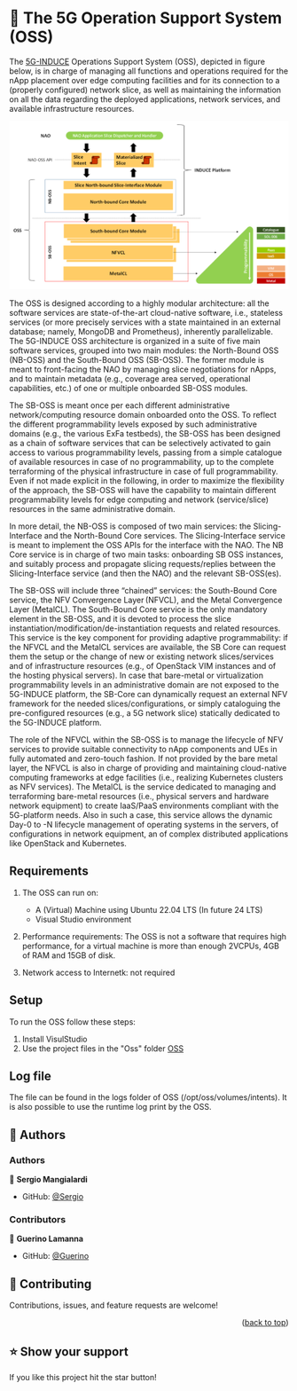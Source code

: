 <a name="readme-top"></a>
<!-- PROJECT DESCRIPTION -->

# 📖 The 5G Operation Support System (OSS)

The [5G-INDUCE](https://www.5g-induce.eu/) Operations Support System (OSS), depicted in figure below, is in charge of managing all functions and operations required for the nApp placement over edge computing facilities and for its connection to a (properly configured) network slice, as well as maintaining the information on all the data regarding the deployed applications, network services, and available infrastructure resources. 

![The OSS architecture](docs/images/oss_architecture.png)

The OSS is designed according to a highly modular architecture: all the software services are state-of-the-art cloud-native software, i.e., stateless services (or more precisely services with a state maintained in an external database; namely, MongoDB and Prometheus), inherently parallelizable. 
The 5G-INDUCE OSS architecture is organized in a suite of five main software services, grouped into two main modules: the North-Bound OSS (NB-OSS) and the South-Bound OSS (SB-OSS). 
The former module is meant to front-facing the NAO by managing slice negotiations for nApps, and to maintain metadata (e.g., coverage area served, operational capabilities, etc.) of one or multiple onboarded SB-OSS modules. 

The SB-OSS is meant once per each different administrative network/computing resource domain onboarded onto the OSS. 
To reflect the different programmability levels exposed by such administrative domains (e.g., the various ExFa testbeds), the SB-OSS has been designed as a chain of software services that can be selectively activated to gain access to various programmability levels, passing from a simple catalogue of available resources in case of no programmability, up to the complete terraforming of the physical infrastructure in case of full programmability. 
Even if not made explicit in the following, in order to maximize the flexibility of the approach, the SB-OSS will have the capability to maintain different programmability levels for edge computing and network (service/slice) resources in the same administrative domain. 

In more detail, the NB-OSS is composed of two main services: the Slicing-Interface and the North-Bound Core services. 
The Slicing-Interface service is meant to implement the OSS APIs for the interface with the NAO. 
The NB Core service is in charge of two main tasks: onboarding SB OSS instances, and suitably process and propagate slicing requests/replies between the Slicing-Interface service (and then the NAO) and the relevant SB-OSS(es). 

The SB-OSS will include three “chained” services: the South-Bound Core service, the NFV Convergence Layer (NFVCL), and the Metal Convergence Layer (MetalCL). 
The South-Bound Core service is the only mandatory element in the SB-OSS, and it is devoted to process the slice instantiation/modification/de-instantiation requests and related resources. 
This service is the key component for providing adaptive programmability: if the NFVCL and the MetalCL services are available, the SB Core can request them the setup or the change of new or existing network slices/services and of infrastructure resources (e.g., of OpenStack VIM instances and of the hosting physical servers). 
In case that bare-metal or virtualization programmability levels in an administrative domain are not exposed to the 5G-INDUCE platform, the SB-Core can dynamically request an external NFV framework for the needed slices/configurations, or simply cataloguing the pre-configured resources (e.g., a 5G network slice) statically dedicated to the 5G-INDUCE platform. 

The role of the NFVCL within the SB-OSS is to manage the lifecycle of NFV services to provide suitable connectivity to nApp components and UEs in fully automated and zero-touch fashion. 
If not provided by the bare metal layer, the NFVCL is also in charge of providing and maintaining cloud-native computing frameworks at edge facilities (i.e., realizing Kubernetes clusters as NFV services). 
The MetalCL is the service dedicated to managing and terraforming bare-metal resources (i.e., physical servers and hardware network equipment) to create IaaS/PaaS environments compliant with the 5G-platform needs. Also in such a case, this service allows the dynamic Day-0 to -N lifecycle management of operating systems in the servers, of configurations in network equipment, an of complex distributed applications like OpenStack and Kubernetes. 

<!-- GETTING STARTED -->

## Requirements

1. The OSS can run on:
   -  A (Virtual) Machine using Ubuntu 22.04 LTS (In future 24 LTS)
   -  Visual Studio environment

2. Performance requirements: The OSS is not a software that requires high performance, for a virtual machine is more than enough 2VCPUs, 4GB of RAM and 15GB of disk.
   
3. Network access to Internetk: not required

## Setup

To run the OSS follow these steps:
 1. Install VisulStudio
 2. Use the project files in the "Oss" folder [OSS](https://github.com/s2n-cnit/oss/Oss/)

## Log file
The file can be found in the logs folder of OSS (/opt/oss/volumes/intents). 
It is also possible to use the runtime log print by the OSS.

## 👥 Authors

### Authors
👤 **Sergio Mangialardi**

- GitHub: [@Sergio](https://github.com/softshark)

### Contributors
👤 **Guerino Lamanna**

- GitHub: [@Guerino](https://github.com/guerol)

## 🤝 Contributing

Contributions, issues, and feature requests are welcome!

<p align="right">(<a href="#readme-top">back to top</a>)</p>


## ⭐️ Show your support

If you like this project hit the star button!
